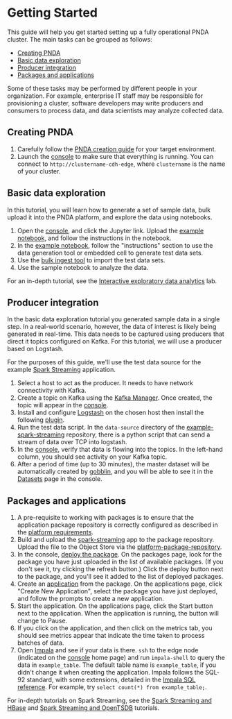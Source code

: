 # Getting Started

This guide will help you get started setting up a fully operational PNDA cluster. The main tasks can be grouped as follows: 

- [Creating PNDA](#creating-pnda)
- [Basic data exploration](#basic-data-exploration)
- [Producer integration](#producer-integration)
- [Packages and applications](#packages-and-applications)

Some of these tasks may be performed by different people in your organization. For example, enterprise IT staff may be responsible for provisioning a cluster, software developers may  write producers and consumers to process data, and data scientists may analyze collected data. 

## Creating PNDA

1. Carefully follow the [PNDA creation guide](../provisioning/OVERVIEW.md) for your target environment.
2. Launch the [console](../console/README.md) to make sure that everything is running. You can connect to `http://clustername-cdh-edge`, where `clustername` is the name of your cluster. 

## Basic data exploration

In this tutorial, you will learn how to generate a set of sample data, bulk upload it into the PNDA platform, and explore the data using notebooks.  

1. Open the [console](../console/README.md), and click the Jupyter link. Upload the [example notebook](https://github.com/pndaproject/example-applications/tree/master/jupyter-notebooks), and follow the instructions in the notebook.
2. In the [example notebook](https://github.com/pndaproject/example-applications/tree/master/jupyter-notebooks), follow the "instructions" section to use the data generation tool or embedded cell to generate test data sets.
3. Use the [bulk ingest tool](https://github.com/pndaproject/platform-tools/tree/master/bulkingest) to import the test data sets.
4. Use the sample notebook to analyze the data. 

For an in-depth tutorial, see the [Interactive exploratory data analytics](../exploration/lab.md) lab.

## Producer integration
 
In the basic data exploration tutorial you generated sample data in a single step. In a real-world scenario, however, the data of interest is likely being generated in real-time. This data needs to be captured using producers that direct it topics configured on Kafka. For this tutorial, we will use a producer based on Logstash.

For the purposes of this guide, we'll use the test data source for the example [Spark Streaming](https://github.com/pndaproject/example-applications/tree/master/spark-streaming) application.

1. Select a host to act as the producer. It needs to have network connectivity with Kafka.
2. Create a topic on Kafka using the [Kafka Manager](https://github.com/yahoo/kafka-manager). Once created, the topic will appear in the [console](../console/README.md).
3. Install and configure [Logstash](https://github.com/elastic/logstash) on the chosen host then install the following [plugin](../producer/logstash.md).
4. Run the test data script. In the `data-source` directory of the [example-spark-streaming](https://github.com/pndaproject/example-applications/tree/master/spark-streaming) repository, there is a python script that can send a stream of data over TCP into logstash. 
5. In the [console](../console/README.md), verify that data is flowing into the topics. In the left-hand column, you should see activity on your Kafka topic.
6. After a period of time (up to 30 minutes), the master dataset will be automatically created by [gobblin](https://github.com/pndaproject/gobblin), and you will be able to see it in the [Datasets](../console/datasets.md) page in the console.

## Packages and applications

1. A pre-requisite to working with packages is to ensure that the application package repository is correctly configured as described in the [platform requirements](../provisioning/platform_requirements.md).
2. Build and upload the [spark-streaming](https://github.com/pndaproject/example-applications/tree/master/spark-streaming) app to the package repository. Upload the file to the Object Store via the [platform-package-repository](https://github.com/pndaproject/platform-package-repository).
3. In the console, [deploy the package](../console/packages.md). On the packages page, look for the package you have just uploaded in the list of available packages. (If you don't see it, try clicking the refresh button.) Click the deploy button next to the package, and you'll see it added to the list of deployed packages. 
4. Create an [application](../console/applications.md) from the package. On the applications page, click "Create New Application", select the package you have just deployed, and follow the prompts to create a new application. 
5. Start the application. On the applications page, click the Start button next to the application. When the application is running, the button will change to Pause.
6. If you click on the application, and then click on the metrics tab, you should see metrics appear that indicate the time taken to process batches of data. 
7. Open [Impala](../query/impala.md) and see if your data is there. `ssh` to the edge node (indicated on the [console](../console/README.md) home page) and run `impala-shell` to query the data in `example_table`. The default table name is `example_table`, if you didn't change it when creating the application. Impala follows the SQL-92 standard, with some extensions, detailed in the [Impala SQL reference](http://www.cloudera.com/documentation/enterprise/5-5-x/topics/impala_langref.html). For example, try `select count(*) from example_table;`.

For in-depth tutorials on Spark Streaming, see the [Spark Streaming and HBase](../applications/ksh.md) and [Spark Streaming and OpenTSDB](../applications/kso.md) tutorials.
